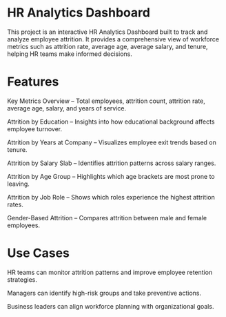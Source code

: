 # HR Analytics Dashboard

This project is an interactive HR Analytics Dashboard built to track and analyze employee attrition. It provides a comprehensive view of workforce metrics such as attrition rate, average age, average salary, and tenure, helping HR teams make informed decisions.

# Features

Key Metrics Overview – Total employees, attrition count, attrition rate, average age, salary, and years of service.

Attrition by Education – Insights into how educational background affects employee turnover.

Attrition by Years at Company – Visualizes employee exit trends based on tenure.

Attrition by Salary Slab – Identifies attrition patterns across salary ranges.

Attrition by Age Group – Highlights which age brackets are most prone to leaving.

Attrition by Job Role – Shows which roles experience the highest attrition rates.

Gender-Based Attrition – Compares attrition between male and female employees.

# Use Cases

HR teams can monitor attrition patterns and improve employee retention strategies.

Managers can identify high-risk groups and take preventive actions.

Business leaders can align workforce planning with organizational goals.
